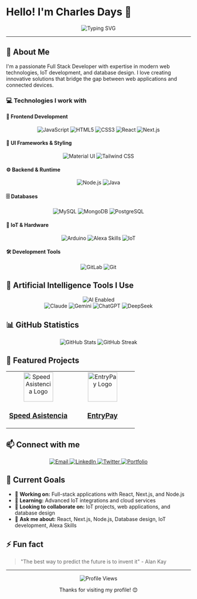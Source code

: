 # Hello! I'm Charles Days 👋

<div align="center">
  <img src="https://readme-typing-svg.herokuapp.com?font=Fira+Code&weight=500&size=28&pause=1000&color=6366F1&center=true&vCenter=true&width=435&lines=Full+Stack+Developer;IoT+%26+Database+Expert;React+%26+Next.js+Specialist" alt="Typing SVG" />
</div>

---

## 🚀 About Me

I'm a passionate Full Stack Developer with expertise in modern web technologies, IoT development, and database design. I love creating innovative solutions that bridge the gap between web applications and connected devices.

### 💻 Technologies I work with

#### 🎯 **Frontend Development**

<div align="center">
  <img src="https://img.shields.io/badge/JavaScript-F7DF1E?style=for-the-badge&logo=javascript&logoColor=black" alt="JavaScript" />
  <img src="https://img.shields.io/badge/HTML5-E34F26?style=for-the-badge&logo=html5&logoColor=white" alt="HTML5" />
  <img src="https://img.shields.io/badge/CSS3-1572B6?style=for-the-badge&logo=css3&logoColor=white" alt="CSS3" />
  <img src="https://img.shields.io/badge/React-20232A?style=for-the-badge&logo=react&logoColor=61DAFB" alt="React" />
  <img src="https://img.shields.io/badge/Next.js-000000?style=for-the-badge&logo=next.js&logoColor=white" alt="Next.js" />
</div>

#### 🎨 **UI Frameworks & Styling**

<div align="center">
  <img src="https://img.shields.io/badge/Material_UI-0081CB?style=for-the-badge&logo=material-ui&logoColor=white" alt="Material UI" />
  <img src="https://img.shields.io/badge/Tailwind_CSS-38B2AC?style=for-the-badge&logo=tailwind-css&logoColor=white" alt="Tailwind CSS" />
</div>

#### ⚙️ **Backend & Runtime**

<div align="center">
  <img src="https://img.shields.io/badge/Node.js-43853D?style=for-the-badge&logo=node.js&logoColor=white" alt="Node.js" />
  <img src="https://img.shields.io/badge/Java-ED8B00?style=for-the-badge&logo=openjdk&logoColor=white" alt="Java" />
</div>

#### 🗄️ **Databases**

<div align="center">
  <img src="https://img.shields.io/badge/MySQL-4479A1?style=for-the-badge&logo=mysql&logoColor=white" alt="MySQL" />
  <img src="https://img.shields.io/badge/MongoDB-4EA94B?style=for-the-badge&logo=mongodb&logoColor=white" alt="MongoDB" />
  <img src="https://img.shields.io/badge/PostgreSQL-316192?style=for-the-badge&logo=postgresql&logoColor=white" alt="PostgreSQL" />
</div>

#### 🔧 **IoT & Hardware**

<div align="center">
  <img src="https://img.shields.io/badge/Arduino-00979D?style=for-the-badge&logo=arduino&logoColor=white" alt="Arduino" />
  <img src="https://img.shields.io/badge/Amazon_Alexa-00CAFF?style=for-the-badge&logo=amazon-alexa&logoColor=white" alt="Alexa Skills" />
  <img src="https://img.shields.io/badge/IoT-FF6F00?style=for-the-badge&logo=iot&logoColor=white" alt="IoT" />
</div>

#### 🛠️ **Development Tools**

<div align="center">
  <img src="https://img.shields.io/badge/GitLab-FC6D26?style=for-the-badge&logo=gitlab&logoColor=white" alt="GitLab" />
  <img src="https://img.shields.io/badge/Git-F05032?style=for-the-badge&logo=git&logoColor=white" alt="Git" />
</div>

## 🤖 Artificial Intelligence Tools I Use

<div align="center">
  <img src="https://img.shields.io/badge/AI-Enabled-6C63FF?style=for-the-badge&logo=ai&logoColor=white" alt="AI Enabled" />
</div>

<div align="center">
  <img src="https://img.shields.io/badge/Claude-FFD700?style=for-the-badge&logo=data:image/svg+xml;base64,PHN2ZyBmaWxsPSIjRkZGIiB2aWV3Qm94PSIwIDAgMjQgMjQiIHdpZHRoPSIxNiIgaGVpZ2h0PSIxNiI+PHBhdGggZD0iTTEyIDJDNi40OCAyIDIgNi40OCAyIDEyczQuNDggMTAgMTAgMTAgMTAtNC40OCAxMC0xMFMxNy41MiAyIDEyIDJ6bTAgMThjLTQuNDIgMC04LTMuNTgtOC04czMuNTgtOCA4LTggOCAzLjU4IDggOC0zLjU4IDgtOCA4eiIvPjwvc3ZnPg==&logoColor=black" alt="Claude" />
  <img src="https://img.shields.io/badge/Gemini-4285F4?style=for-the-badge&logo=google&logoColor=white" alt="Gemini" />
  <img src="https://img.shields.io/badge/ChatGPT-10A37F?style=for-the-badge&logo=openai&logoColor=white" alt="ChatGPT" />
  <img src="https://img.shields.io/badge/DeepSeek-8B5CF6?style=for-the-badge&logo=deepin&logoColor=white" alt="DeepSeek" />
</div>

## 📊 GitHub Statistics

<div align="center">
  <img src="https://github-readme-stats.vercel.app/api?username=Charles-Days&show_icons=true&theme=radical&hide_border=true" alt="GitHub Stats" />
  <img src="https://github-readme-streak-stats.herokuapp.com/?user=Charles-Days&theme=radical&hide_border=true" alt="GitHub Streak" />
</div>

## 🌟 Featured Projects

<div align="center">
  <table>
    <tr>
      <td width="50%" align="center">
        <img src="https://speedasistencia.com/logo.jpeg" alt="Speed Asistencia Logo" width="80" height="80"/>
        <br/>
        <h3>
          <a href="https://speedasistencia.com/" target="_blank">Speed Asistencia</a>
        </h3>
      </td>
      <td width="50%" align="center">
        <img src="https://entrypay.net/logo-inverse.svg" alt="EntryPay Logo" width="80" height="80"/>
        <br/>
        <h3>
          <a href="https://entrypay.net/en" target="_blank">EntryPay</a>
        </h3>
      </td>
    </tr>
  </table>
</div>

## 📫 Connect with me

<div align="center">
  <a href="mailto:your-email@example.com">
    <img src="https://img.shields.io/badge/Email-D14836?style=for-the-badge&logo=gmail&logoColor=white" alt="Email" />
  </a>
  <a href="https://linkedin.com/in/your-profile">
    <img src="https://img.shields.io/badge/LinkedIn-0077B5?style=for-the-badge&logo=linkedin&logoColor=white" alt="LinkedIn" />
  </a>
  <a href="https://twitter.com/your-username">
    <img src="https://img.shields.io/badge/Twitter-1DA1F2?style=for-the-badge&logo=twitter&logoColor=white" alt="Twitter" />
  </a>
  <a href="https://your-portfolio-site.com">
    <img src="https://img.shields.io/badge/Portfolio-FF5722?style=for-the-badge&logo=todoist&logoColor=white" alt="Portfolio" />
  </a>
</div>

## 🎯 Current Goals

- 🔭 **Working on:** Full-stack applications with React, Next.js, and Node.js
- 🌱 **Learning:** Advanced IoT integrations and cloud services
- 👯 **Looking to collaborate on:** IoT projects, web applications, and database design
- 💬 **Ask me about:** React, Next.js, Node.js, Database design, IoT development, Alexa Skills

## ⚡ Fun fact

> "The best way to predict the future is to invent it" - Alan Kay

---

<div align="center">
  <img src="https://komarev.com/ghpvc/?username=Charles-Days&style=flat-square&color=6366F1" alt="Profile Views" />
  
  <p>Thanks for visiting my profile! 😊</p>
</div>
